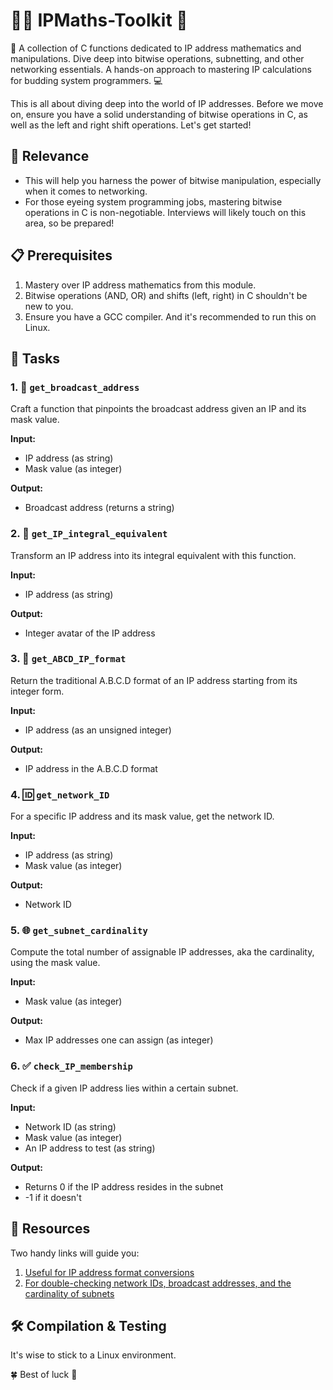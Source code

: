 # 👩‍💻 IPMaths-Toolkit 🧮
🔧 A collection of C functions dedicated to IP address mathematics and manipulations. Dive deep into bitwise operations, subnetting, and other networking essentials. A hands-on approach to mastering IP calculations for budding system programmers. 💻

This  is all about diving deep into the world of IP addresses. Before we move on, ensure you have a solid understanding of bitwise operations in C, as well as the left and right shift operations. Let's get started!

## 🎯 Relevance

- This  will help you harness the power of bitwise manipulation, especially when it comes to networking.
- For those eyeing system programming jobs, mastering bitwise operations in C is non-negotiable. Interviews will likely touch on this area, so be prepared!

## 📋 Prerequisites

1. Mastery over IP address mathematics from this module.
2. Bitwise operations (AND, OR) and shifts (left, right) in C shouldn't be new to you.
3. Ensure you have a GCC compiler. And it's recommended to run this on Linux. 

## 📜 Tasks

### 1. 📡 `get_broadcast_address`

Craft a function that pinpoints the broadcast address given an IP and its mask value.

**Input:** 
- IP address (as string)
- Mask value (as integer)
  
**Output:** 
- Broadcast address (returns a string)

### 2. 🔢 `get_IP_integral_equivalent`

Transform an IP address into its integral equivalent with this function.

**Input:** 
- IP address (as string)

**Output:** 
- Integer avatar of the IP address

### 3. 🧩 `get_ABCD_IP_format`

Return the traditional A.B.C.D format of an IP address starting from its integer form.

**Input:** 
- IP address (as an unsigned integer)

**Output:** 
- IP address in the A.B.C.D format

### 4. 🆔 `get_network_ID`

For a specific IP address and its mask value, get the network ID.

**Input:** 
- IP address (as string)
- Mask value (as integer)

**Output:** 
- Network ID 

### 5. 🌐 `get_subnet_cardinality`

Compute the total number of assignable IP addresses, aka the cardinality, using the mask value.

**Input:** 
- Mask value (as integer)

**Output:** 
- Max IP addresses one can assign (as integer)

### 6. ✅ `check_IP_membership`

Check if a given IP address lies within a certain subnet.

**Input:** 
- Network ID (as string)
- Mask value (as integer)
- An IP address to test (as string)

**Output:** 
- Returns 0 if the IP address resides in the subnet
- -1 if it doesn't

## 🔗 Resources

Two handy links will guide you:
1. [Useful for IP address format conversions](https://www.silisoftware.com/tools/ipconverter.php) 
2. [For double-checking network IDs, broadcast addresses, and the cardinality of subnets](http://jodies.de/ipcalc)

## 🛠 Compilation & Testing

It's wise to stick to a Linux environment.

🍀 Best of luck  🚀

